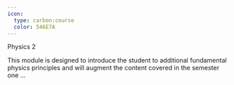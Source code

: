 ```yaml
---
icon:
  type: carbon:course
  color: 546E7A
---
```

Physics 2

This module is designed to introduce the student to additional fundamental physics principles and will augment the content covered in the semester one ... 
